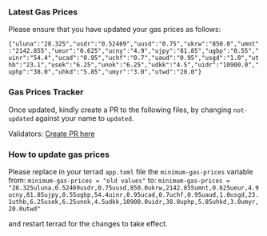 ### Latest Gas Prices

Please ensure that you have updated your gas prices as follows: 

`{"uluna":"28.325","usdr":"0.52469","uusd":"0.75","ukrw":"850.0","umnt":"2142.855","ueur":"0.625","ucny":"4.9","ujpy":"81.85","ugbp":"0.55","uinr":"54.4","ucad":"0.95","uchf":"0.7","uaud":"0.95","usgd":"1.0","uthb":"23.1","usek":"6.25","unok":"6.25","udkk":"4.5","uidr":"10900.0","uphp":"38.0","uhkd":"5.85","umyr":"3.0","utwd":"20.0"}`

### Gas Prices Tracker

Once updated, kindly create a PR to the following files, by changing `not-updated` against your name to `updated`.

Validators: [Create PR here](gas_prices_tracker/validators.json)


### How to update gas prices

Please replace in your terrad `app.toml` file the `minimum-gas-prices` variable from:
`minimum-gas-prices = "old values"`
to:
`minimum-gas-prices = "28.325uluna,0.52469usdr,0.75uusd,850.0ukrw,2142.855umnt,0.625ueur,4.9ucny,81.85ujpy,0.55ugbp,54.4uinr,0.95ucad,0.7uchf,0.95uaud,1.0usgd,23.1uthb,6.25usek,6.25unok,4.5udkk,10900.0uidr,38.0uphp,5.85uhkd,3.0umyr,20.0utwd"`

and restart terrad for the changes to take effect.
